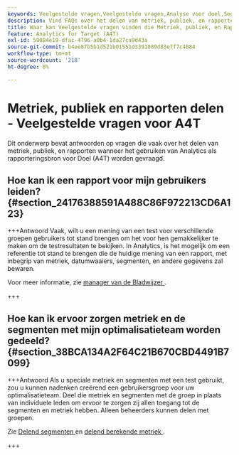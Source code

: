 ```yaml
---
keywords: Veelgestelde vragen,Veelgestelde vragen,Analyse voor doel,Segmenten,A4T,Rapporten delen
description: Vind FAQs over het delen van metriek, publiek, en rapporten wanneer het gebruiken van Analytics voor  [!DNL Target]  (A4T). A4T laat u Analytics gebruiken die voor Adobe  [!DNL Target]  activiteiten melden.
title: Waar kan Veelgestelde vragen vinden die Metriek, publiek, en Rapporten in A4T delen?
feature: Analytics for Target (A4T)
exl-id: 59084e19-dfac-4796-a0b4-1da27ca9d43a
source-git-commit: b4ee87b5b1d521b01551d3391089d83e7f7c4084
workflow-type: tm+mt
source-wordcount: '218'
ht-degree: 0%

---
```


# Metriek, publiek en rapporten delen - Veelgestelde vragen voor A4T

Dit onderwerp bevat antwoorden op vragen die vaak over het delen van metriek, publiek, en rapporten wanneer het gebruiken van Analytics als rapporteringsbron voor Doel (A4T) worden gevraagd.

## Hoe kan ik een rapport voor mijn gebruikers leiden? {#section_24176388591A488C86F972213CD6A123}

+++Antwoord
Vaak, wilt u een mening van een test voor verschillende groepen gebruikers tot stand brengen om het voor hen gemakkelijker te maken om de testresultaten te bekijken. In Analytics, is het mogelijk om een referentie tot stand te brengen die de huidige mening van een rapport, met inbegrip van metriek, datumwaaiers, segmenten, en andere gegevens zal bewaren.

Voor meer informatie, zie [ manager van de Bladwijzer ](https://experienceleague.adobe.com/docs/analytics/analyze/reports-analytics/bookmarks.html).

+++

## Hoe kan ik ervoor zorgen metriek en de segmenten met mijn optimalisatieteam worden gedeeld? {#section_38BCA134A2F64C21B670CBD4491B7099}

+++Antwoord
Als u speciale metriek en segmenten met een test gebruikt, zou u kunnen nadenken creërend een gebruikersgroep voor uw optimalisatieteam. Deel die metriek en segmenten met de groep in plaats van individuele leden om ervoor te zorgen zij allen toegang tot de segmenten en metriek hebben. Alleen beheerders kunnen delen met groepen.

Zie [ Delend segmenten ](https://experienceleague.adobe.com/docs/analytics/components/segmentation/segmentation-workflow/t-seg-share.html) en [ delend berekende metriek ](https://experienceleague.adobe.com/docs/analytics/components/calculated-metrics/calcmetric-workflow/cm-sharing.html).

+++
